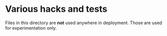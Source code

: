 # Various hacks and tests

Files in this directory are **not** used anywhere in deployment. Those are used for experimentation only.
